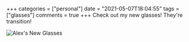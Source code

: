 +++
categories = ["personal"]
date = "2021-05-07T18:04:55"
tags = ["glasses"]
comments = true
+++
Check out my new glasses! They're transition!

![Alex's New Glasses](https://bn02pap001files.storage.live.com/y4mFpCNknniprpROMSSKWxXzu2blpT8l5-7pnbRfEoFl4MXkpTii1FoTQDY7i24sM2vzTU6OFxHN2FjNNzmDYb2OEhjBLj8jIVtYXgHo-WN3jz4jEUM6S-6ecg73a0uByVWk9i9tkpcH3E8xEdPeborTOIUY1K64I7KlW7ePern0AgbxkGk3tT1eXLxbrtX53zU?width=768&height=1024&cropmode=none)
      